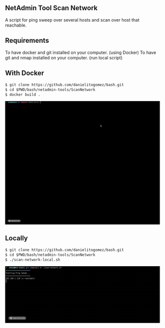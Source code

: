 ## NetAdmin Tool Scan Network
A script for ping sweep over several hosts and scan over host that reachable.

## Requirements
To have docker and git installed on your computer. (using Docker)
To have git and nmap installed on your computer. (run local script)

## With Docker
```
$ git clone https://github.com/danielitogomez/bash.git
$ cd $PWD/bash/netadmin-tools/ScanNetwork
$ docker build .
```

![](gif/example.gif)

## Locally
```
$ git clone https://github.com/danielitogomez/bash.git
$ cd $PWD/bash/netadmin-tools/ScanNetwork
$ ./scan-network-local.sh
```

![](gif/example-local.gif)
